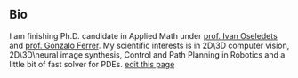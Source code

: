 ## Bio

I am finishing Ph.D. candidate in Applied Math under [prof. Ivan Oseledets](https://scholar.google.com/citations?user=5kMqBQEAAAAJ&hl=en&oi=ao) and [prof. Gonzalo Ferrer](https://scholar.google.com/citations?user=dDiJhKMAAAAJ&hl=en&oi=ao).
My scientific interests is in 2D\3D computer vision, 2D\3D\neural image synthesis, Control and Path Planning in Robotics and a little bit of fast solver for PDEs.
[edit this page](https://github.com/aiboyko/aiboyko.github.io/edit/master/README.md)
